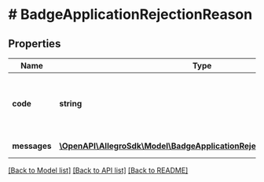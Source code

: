 # # BadgeApplicationRejectionReason

## Properties

Name | Type | Description | Notes
------------ | ------------- | ------------- | -------------
**code** | **string** | Code corresponding to the message. For more information visit &lt;a href&#x3D;\&quot;/badge/#6\&quot; target&#x3D;\&quot;_blank\&quot;&gt;the list of available codes&lt;/a&gt;. |
**messages** | [**\OpenAPI\AllegroSdk\Model\BadgeApplicationRejectionReasonMessage[]**](BadgeApplicationRejectionReasonMessage.md) | List of messages with rejection reasons. |

[[Back to Model list]](../../README.md#models) [[Back to API list]](../../README.md#endpoints) [[Back to README]](../../README.md)

